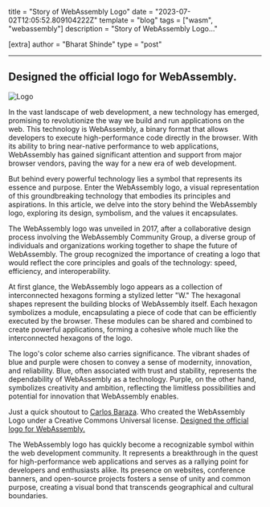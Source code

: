 title = "Story of WebAssembly Logo"
date = "2023-07-02T12:05:52.809104222Z"
template = "blog"
tags = ["wasm", "webassembly"]
description = "Story of WebAssembly Logo..."

[extra]
author = "Bharat Shinde"
type = "post"

---

## Designed the official logo for WebAssembly.

![Logo](https://rust-wasm-tech.fermyon.app/presentation.png)

In the vast landscape of web development, a new technology has emerged, promising to revolutionize the way we build and run applications on the web. This technology is WebAssembly, a binary format that allows developers to execute high-performance code directly in the browser. With its ability to bring near-native performance to web applications, WebAssembly has gained significant attention and support from major browser vendors, paving the way for a new era of web development.

But behind every powerful technology lies a symbol that represents its essence and purpose. Enter the WebAssembly logo, a visual representation of this groundbreaking technology that embodies its principles and aspirations. In this article, we delve into the story behind the WebAssembly logo, exploring its design, symbolism, and the values it encapsulates.

The WebAssembly logo was unveiled in 2017, after a collaborative design process involving the WebAssembly Community Group, a diverse group of individuals and organizations working together to shape the future of WebAssembly. The group recognized the importance of creating a logo that would reflect the core principles and goals of the technology: speed, efficiency, and interoperability.

At first glance, the WebAssembly logo appears as a collection of interconnected hexagons forming a stylized letter "W." The hexagonal shapes represent the building blocks of WebAssembly itself. Each hexagon symbolizes a module, encapsulating a piece of code that can be efficiently executed by the browser. These modules can be shared and combined to create powerful applications, forming a cohesive whole much like the interconnected hexagons of the logo.

The logo's color scheme also carries significance. The vibrant shades of blue and purple were chosen to convey a sense of modernity, innovation, and reliability. Blue, often associated with trust and stability, represents the dependability of WebAssembly as a technology. Purple, on the other hand, symbolizes creativity and ambition, reflecting the limitless possibilities and potential for innovation that WebAssembly enables.

Just a quick shoutout to [Carlos Baraza](https://github.com/carlosbaraza). Who created the WebAssembly Logo under a Creative Commons Universal license.
[Designed the official logo for WebAssembly.](https://carlosbaraza.com/designed-the-official-logo-for-webassembly)

The WebAssembly logo has quickly become a recognizable symbol within the web development community. It represents a breakthrough in the quest for high-performance web applications and serves as a rallying point for developers and enthusiasts alike. Its presence on websites, conference banners, and open-source projects fosters a sense of unity and common purpose, creating a visual bond that transcends geographical and cultural boundaries.